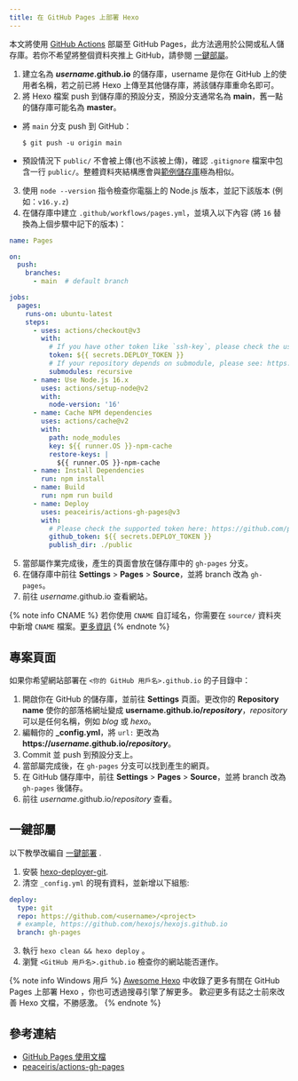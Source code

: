 ```yaml
---
title: 在 GitHub Pages 上部署 Hexo
---
```


本文將使用 [GitHub Actions](https://docs.github.com/en/actions) 部屬至 GitHub Pages，此方法適用於公開或私人儲存庫。若你不希望將整個資料夾推上 GitHub，請參閱 [一鍵部屬](#一鍵部屬)。

1. 建立名為 <b>*username*.github.io</b> 的儲存庫，username 是你在 GitHub 上的使用者名稱，若之前已將 Hexo 上傳至其他儲存庫，將該儲存庫重命名即可。
2. 將 Hexo 檔案 push 到儲存庫的預設分支，預設分支通常名為 **main**，舊一點的儲存庫可能名為 **master**。
  - 將 `main` 分支 push 到 GitHub：

    ```
    $ git push -u origin main
    ```
  - 預設情況下 `public/` 不會被上傳(也不該被上傳)，確認 `.gitignore` 檔案中包含一行 `public/`。整體資料夾結構應會與[範例儲存庫](https://github.com/hexojs/hexo-starter)極為相似。

3. 使用 `node --version` 指令檢查你電腦上的 Node.js 版本，並記下該版本 (例如：`v16.y.z`)
4. 在儲存庫中建立 `.github/workflows/pages.yml`，並填入以下內容 (將 `16` 替換為上個步驟中記下的版本)：

```yml .github/workflows/pages.yml
name: Pages

on:
  push:
    branches:
      - main  # default branch

jobs:
  pages:
    runs-on: ubuntu-latest
    steps:
      - uses: actions/checkout@v3
        with:
          # If you have other token like `ssh-key`, please check the usage of this action: https://github.com/actions/checkout#usage
          token: ${{ secrets.DEPLOY_TOKEN }}
          # If your repository depends on submodule, please see: https://github.com/actions/checkout
          submodules: recursive
      - name: Use Node.js 16.x
        uses: actions/setup-node@v2
        with:
          node-version: '16'
      - name: Cache NPM dependencies
        uses: actions/cache@v2
        with:
          path: node_modules
          key: ${{ runner.OS }}-npm-cache
          restore-keys: |
            ${{ runner.OS }}-npm-cache
      - name: Install Dependencies
        run: npm install
      - name: Build
        run: npm run build
      - name: Deploy
        uses: peaceiris/actions-gh-pages@v3
        with:
          # Please check the supported token here: https://github.com/peaceiris/actions-gh-pages#supported-tokens
          github_token: ${{ secrets.DEPLOY_TOKEN }}
          publish_dir: ./public
```

5. 當部屬作業完成後，產生的頁面會放在儲存庫中的 `gh-pages` 分支。
6. 在儲存庫中前往 **Settings** > **Pages** > **Source**，並將 branch 改為 `gh-pages`。
7. 前往 *username*.github.io 查看網站。

{% note info CNAME %}
若你使用 `CNAME` 自訂域名，你需要在 `source/` 資料夾中新增 `CNAME` 檔案。[更多資訊](https://docs.github.com/en/pages/configuring-a-custom-domain-for-your-github-pages-site/managing-a-custom-domain-for-your-github-pages-site)
{% endnote %}

## 專案頁面

如果你希望網站部署在 `<你的 GitHub 用戶名>.github.io` 的子目錄中：

1. 開啟你在 GitHub 的儲存庫，並前往 **Settings** 頁面。更改你的 **Repository name** 使你的部落格網址變成 <b>username.github.io/*repository*</b>，*repository* 可以是任何名稱，例如 *blog* 或 *hexo*。
2. 編輯你的 **_config.yml**，將 `url:` 更改為 <b>https://*username*.github.io/*repository*</b>。
3. Commit 並 push 到預設分支上。
4. 當部屬完成後，在 `gh-pages` 分支可以找到產生的網頁。
5. 在 GitHub 儲存庫中，前往 **Settings** > **Pages** > **Source**，並將 branch 改為 `gh-pages` 後儲存。
6. 前往 *username*.github.io/*repository* 查看。

## 一鍵部屬

以下教學改編自 [一鍵部署](/docs/one-command-deployment) .

1. 安裝 [hexo-deployer-git](https://github.com/hexojs/hexo-deployer-git).
2. 清空 `_config.yml` 的現有資料，並新增以下組態:

  ``` yml
  deploy:
    type: git
    repo: https://github.com/<username>/<project>
    # example, https://github.com/hexojs/hexojs.github.io
    branch: gh-pages
  ```

3. 執行 `hexo clean && hexo deploy` 。
4. 瀏覽 `<GitHub 用戶名>.github.io` 檢查你的網站能否運作。

{% note info Windows 用戶 %}
[Awesome Hexo](https://github.com/hexojs/awesome-hexo) 中收錄了更多有關在 GitHub Pages 上部署 Hexo ，你也可透過搜尋引擎了解更多。
歡迎更多有誌之士前來改善 Hexo 文檔，不勝感激。
{% endnote %}

## 參考連結

- [GitHub Pages 使用文檔](https://help.github.com/categories/github-pages-basics/)
- [peaceiris/actions-gh-pages](https://github.com/marketplace/actions/github-pages-action)
